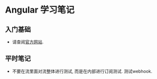 # Angular 学习笔记

## 入门基础

- 请查阅[官方网站](https://angular.io).

## 平时笔记

- 不要在流里面对流整体进行测试, 而是在内部进行订阅测试. 测试webhook.
